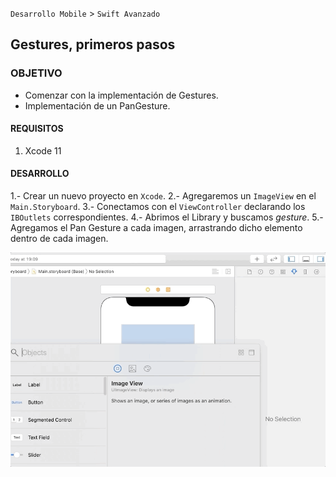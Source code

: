 
`Desarrollo Mobile` > `Swift Avanzado`

## Gestures, primeros pasos

### OBJETIVO

- Comenzar con la implementación de Gestures.
- Implementación de un PanGesture.

#### REQUISITOS

1. Xcode 11

#### DESARROLLO

1.- Crear un nuevo proyecto en `Xcode`.
2.- Agregaremos un `ImageView` en el `Main.Storyboard`.
3.- Conectamos con el `ViewController` declarando los `IBOutlets` correspondientes.
4.- Abrimos el Library y buscamos *gesture*.
5.- Agregamos el Pan Gesture a cada imagen, arrastrando dicho elemento dentro de cada imagen.

![](0.gif)

